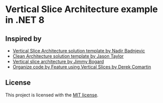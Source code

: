 # Vertical Slice Architecture example in .NET 8



## Inspired by

- [Vertical Slice Architecture solution template by Nadir Badnjevic](https://github.com/nadirbad/VSATemplate)
- [Clean Architecture solution template by Jason Taylor](https://github.com/jasontaylordev/CleanArchitecture)
- [Vertical slice architecture by Jimmy Bogard](https://jimmybogard.com/vertical-slice-architecture/)
- [Organize code by Feature using Vertical Slices by Derek Comartin](https://codeopinion.com/organizing-code-by-feature-using-vertical-slices/)

## License

This project is licensed with the [MIT license](./LICENSE).
